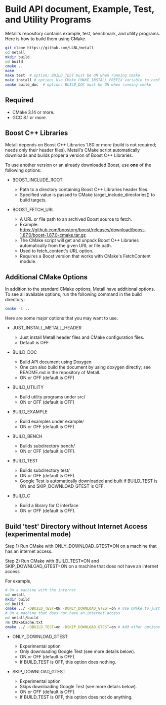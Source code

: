# Build API document, Example, Test, and Utility Programs

Metall's repository contains example, test, benchmark, and utility programs. 
Here is how to build them using CMake.

```bash
git clone https://github.com/LLNL/metall
cd metall
mkdir build
cd build
cmake ..
make
make test  # option; BUILD_TEST must be ON when running cmake
make install # option; Use CMake CMAKE_INSTALL_PREFIX variable to configure install destinations.
cmake build_doc  # option; BUILD_DOC must be ON when running cmake
```

## Required

 - CMake 3.14 or more.
 - GCC 8.1 or more.

## Boost C++ Libraries

Metall depends on Boost C++ Libraries 1.80 or more (build is not required; needs only their header files).
Metall's CMake script automatically downloads and builds proper a version of Boost C++ Libraries.

To use another version or an already downloaded Boost,
use **one** of the following options:

* BOOST_INCLUDE_ROOT
  * Path to a directory containing Boost C++ Libraries header files.
  * Specified value is passed to CMake target_include_directories() to build targets.

* BOOST_FETCH_URL
  * A URL or file path to an archived Boost source to fetch.
  * Example: https://github.com/boostorg/boost/releases/download/boost-1.87.0/boost-1.87.0-cmake.tar.gz
  * The CMake script will get and unpack Boost C++ Libraries automatically from the given URL or file path.
  * Used to fetch_content's URL option.
  * Requires a Boost version that works with CMake's FetchContent module.

## Additional CMake Options

In addition to the standard CMake options, Metall have additional options.
To see all available options, run the following command in the build directory:

```bash
cmake -L ..
```

Here are some major options that you may want to use.

* JUST_INSTALL_METALL_HEADER
  * Just install Metall header files and CMake configuration files.
  * Default is OFF.
 
* BUILD_DOC
    * Build API document using Doxygen
    * One can also build the document by using doxygen directly; see README.md in the repository of Metall.
    * ON or OFF (default is OFF)

* BUILD_UTILITY 
    * Build utility programs under src/
    * ON or OFF (default is OFF)

* BUILD_EXAMPLE
    * Build examples under example/
    * ON or OFF (default is OFF)

* BUILD_BENCH
    * Builds subdirectory bench/
    * ON or OFF (default is OFF).
    
* BUILD_TEST
    * Builds subdirectory test/
    * ON or OFF (default is OFF).
    * Google Test is automatically downloaded and built if BUILD_TEST is ON and SKIP_DOWNLOAD_GTEST is OFF.

* BUILD_C
    * Build a library for C interface
    * ON or OFF (default is OFF).


## Build 'test' Directory without Internet Access (experimental mode)

Step 1) Run CMake with ONLY_DOWNLOAD_GTEST=ON on a machine that has an internet access.

Step 2) Run CMake with BUILD_TEST=ON and SKIP_DOWNLOAD_GTEST=ON on a machine that does not have an internet access


For example,
```bash
# On a machine with the internet
cd metall
mkdir build
cd build
cmake ../ -DBUILD_TEST=ON -DONLY_DOWNLOAD_GTEST=on # Use CMake to just download Google Test
# On a machine that does not have an internet access
cd metall/build
rm CMakeCache.txt
cmake ../ -DBUILD_TEST=on -DSKIP_DOWNLOAD_GTEST=on # Add other options you want to use
```

* ONLY_DOWNLOAD_GTEST
    * Experimental option
    * Only downloading Google Test (see more details below).
    * ON or OFF (default is OFF).
    * If BUILD_TEST is OFF, this option does nothing.

* SKIP_DOWNLOAD_GTEST
    * Experimental option
    * Skips downloading Google Test (see more details below).
    * ON or OFF (default is OFF).
    * If BUILD_TEST is OFF, this option does not do anything.
